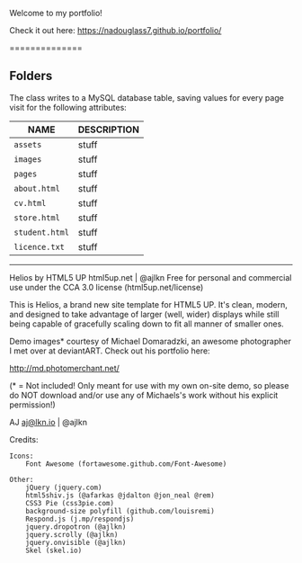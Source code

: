Welcome to my portfolio!

Check it out here: https://nadouglass7.github.io/portfolio/

==============

## Folders
The class writes to a MySQL database table, saving values for every page visit for the following attributes:

NAME|DESCRIPTION|
---|---|
`assets`|stuff|
`images`|stuff|
`pages`|stuff|
`about.html`|stuff |
`cv.html`|stuff|
`store.html`|stuff|
`student.html`|stuff|
`licence.txt`|stuff|


-----

Helios by HTML5 UP
html5up.net | @ajlkn
Free for personal and commercial use under the CCA 3.0 license (html5up.net/license)


This is Helios, a brand new site template for HTML5 UP. It's clean, modern, and designed
to take advantage of larger (well, wider) displays while still being capable of gracefully
scaling down to fit all manner of smaller ones.

Demo images* courtesy of Michael Domaradzki, an awesome photographer I met over at
deviantART. Check out his portfolio here:

http://md.photomerchant.net/

(* = Not included! Only meant for use with my own on-site demo, so please do NOT download
and/or use any of Michaels's work without his explicit permission!)

AJ
aj@lkn.io | @ajlkn


Credits:


	Icons:
		Font Awesome (fortawesome.github.com/Font-Awesome)

	Other:
		jQuery (jquery.com)
		html5shiv.js (@afarkas @jdalton @jon_neal @rem)
		CSS3 Pie (css3pie.com)
		background-size polyfill (github.com/louisremi)
		Respond.js (j.mp/respondjs)
		jquery.dropotron (@ajlkn)
		jquery.scrolly (@ajlkn)
		jquery.onvisible (@ajlkn)
		Skel (skel.io)
